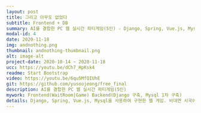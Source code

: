 ```yaml
---
layout: post
title: 그리고 아무도 없었다
subtitle: Frontend + DB
summary: AI를 결합한 PC 웹 실시간 파티게임(5인) - Django, Spring, Vue.js, Mysql, Git, Jira
modal-id: 4
date: 2020-11-18
img: andnothing.png
thumbnail: andnothing-thumbnail.png
alt: image-alt
project-date: 2020-10-14 ~ 2020-11-18
ucc: https://youtu.be/dCh7_HpKsk4
readme: Start Bootstrap
video: https://youtu.be/6qu5MfQIUhE
git: https://github.com/yusoojeong/free_final
description: AI를 결합한 PC 웹 실시간 파티게임(5인)
mywork: Frontend(WaitRoom|Game) Backend(Django 구축, Mysql 1차 구축)
details: Django, Spring, Vue.js, Mysql을 사용하여 구현한 웹 게임. 비대면 시국에 맞게 실시간으로 여러 사람들과 소통하며 즐기는 파티게임으로, 그림을 그려서 제시어를 모르는 Shadow를 찾아내는 것이 목표.
---
```

